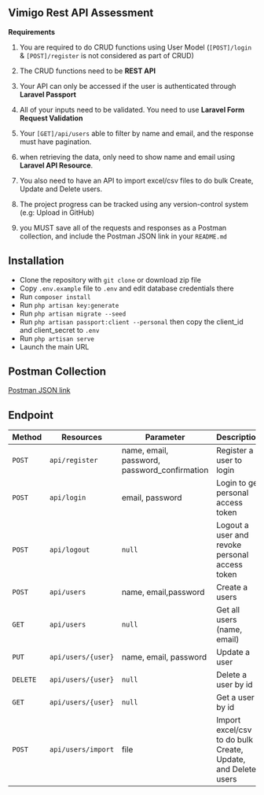 ## Vimigo Rest API Assessment

**Requirements**

1. You are required to do CRUD functions using User Model (`[POST]/login` & `[POST]/register` is not considered as part of CRUD)

2. The CRUD functions need to be **REST API**

3. Your API can only be accessed if the user is authenticated through **Laravel Passport**

4. All of your inputs need to be validated. You need to use **Laravel Form Request Validation**

5. Your `[GET]/api/users` able to filter by name and email, and the response must have pagination.

6. when retrieving the data, only need to show name and email using **Laravel API Resource**.

7. You also need to have an API to import excel/csv files to do bulk Create, Update and Delete users.

8. The project progress can be tracked using any version-control system (e.g: Upload in GitHub)

9. you MUST save all of the requests and responses as a Postman collection, and include the Postman JSON link in your `README.md`

## Installation

-   Clone the repository with `git clone` or download zip file
-   Copy `.env.example` file to `.env` and edit database credentials there
-   Run `composer install`
-   Run `php artisan key:generate`
-   Run `php artisan migrate --seed`
-   Run `php artisan passport:client --personal` then copy the client_id and client_secret to `.env`
-   Run `php artisan serve`
-   Launch the main URL

## Postman Collection

[Postman JSON link](https://www.postman.com/collections/f433bf9bce68f44e2b84)

## Endpoint

| Method   | Resources          | Parameter                                    | Description                                                  | Auth |
| -------- | ------------------ | -------------------------------------------- | ------------------------------------------------------------ | ---- |
| `POST`   | `api/register`     | name, email, password, password_confirmation | Register a user to login                                     | No   |
| `POST`   | `api/login`        | email, password                              | Login to get personal access token                           | No   |
| `POST`   | `api/logout`       | `null`                                       | Logout a user and revoke personal access token               | Yes  |
| `POST`   | `api/users`        | name, email,password                         | Create a users                                               | Yes  |
| `GET`    | `api/users`        | `null`                                       | Get all users (name, email)                                  | Yes  |
| `PUT`    | `api/users/{user}` | name, email, password                        | Update a user                                                | Yes  |
| `DELETE` | `api/users/{user}` | `null`                                       | Delete a user by id                                          | Yes  |
| `GET`    | `api/users/{user}` | `null`                                       | Get a user by id                                             | Yes  |
| `POST`   | `api/users/import` | file                                         | Import excel/csv to do bulk Create, Update, and Delete users | Yes  |

